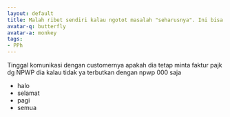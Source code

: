 ```yaml
---
layout: default
title: Malah ribet sendiri kalau ngotot masalah "seharusnya". Ini bisa dibuat simpel kok...
avatar-q: butterfly
avatar-a: monkey
tags:
- PPh
---
```

Tinggal komunikasi dengan  customernya apakah dia tetap minta faktur pajk dg NPWP dia kalau tidak ya terbutkan dengan npwp 000 saja
- halo 
- selamat
- pagi
- semua